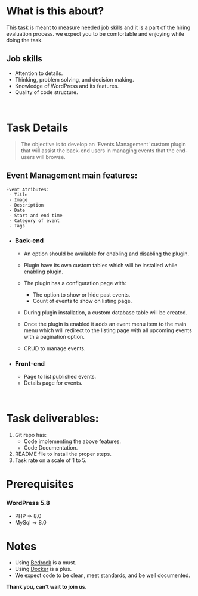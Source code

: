 # What is this about?
This task is meant to measure needed job skills and it is a part of the hiring evaluation process. we expect you to be comfortable and enjoying while doing the task.
## Job skills
* Attention to details.
* Thinking, problem solving, and decision making.
* Knowledge of WordPress and its features.
* Quality of code structure.   

</br>

# Task Details
> The objective is to develop an 'Events Management' custom plugin that will assist the back-end users in managing events that the end-users will browse.



## Event Management main features:

    Event Atributes:
     - Title   
     - Image  
     - Description
     - Date  
     - Start and end time  
     - Category of event
     - Tags

* ### Back-end
    * An option should be available for enabling and disabling the plugin.
    * Plugin have its own custom tables which will be installed while enabling plugin. 
    * The plugin has a configuration page with:

        * The option to show or hide past events.
        * Count of events to show on listing page. 
    
    * During plugin installation, a custom database table will be created.
    * Once the plugin is enabled it adds an event menu item to the main menu which will redirect to the listing page with all upcoming events with a pagination option.
    * CRUD to manage events.


* ### Front-end
    * Page to list published events.
    * Details page for events.

</br>

# Task deliverables:
1. Git repo has: 
    * Code implementing the above features.
    * Code Documentation.
2. README file to install the proper steps.
3. Task rate on a scale of 1 to 5.



# Prerequisites
### WordPress 5.8
* PHP => 8.0
* MySql => 8.0


# Notes
* Using [Bedrock](https://roots.io/bedrock/) is a must.
* Using [Docker](https://www.docker.com/) is a plus.
* We expect code to be clean, meet standards, and be well documented.



**Thank you, can't wait to join us.** 
